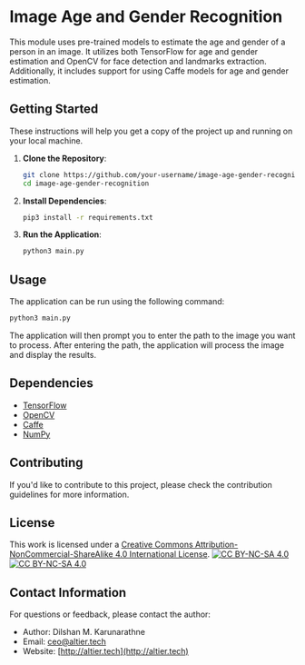 # Image Age and Gender Recognition

This module uses pre-trained models to estimate the age and gender of a person in an image. 
It utilizes both TensorFlow for age and gender estimation and OpenCV for face detection and landmarks extraction. 
Additionally, it includes support for using Caffe models for age and gender estimation.


## Getting Started

These instructions will help you get a copy of the project up and running on your local machine.

1. **Clone the Repository**:
   ```bash
   git clone https://github.com/your-username/image-age-gender-recognition.git
   cd image-age-gender-recognition
    ```
2. **Install Dependencies**:
    ```bash
    pip3 install -r requirements.txt
    ```
3. **Run the Application**:
   ```bash
   python3 main.py
   ```
   
## Usage

The application can be run using the following command:

```bash
python3 main.py
```

The application will then prompt you to enter the path to the image you want to process. 
After entering the path, the application will process the image and display the results.

## Dependencies

- [TensorFlow](https://www.tensorflow.org/)
- [OpenCV](https://opencv.org/)
- [Caffe](https://caffe.berkeleyvision.org/)
- [NumPy](https://numpy.org/)

## Contributing

If you'd like to contribute to this project, please check the contribution guidelines for more information.

## License

This work is licensed under a
[Creative Commons Attribution-NonCommercial-ShareAlike 4.0 International License][cc-by-nc-sa].
[![CC BY-NC-SA 4.0][cc-by-nc-sa-shield]][cc-by-nc-sa]  
[![CC BY-NC-SA 4.0][cc-by-nc-sa-image]][cc-by-nc-sa] 

[cc-by-nc-sa]: http://creativecommons.org/licenses/by-nc-sa/4.0/
[cc-by-nc-sa-image]: https://licensebuttons.net/l/by-nc-sa/4.0/88x31.png
[cc-by-nc-sa-shield]: https://img.shields.io/badge/License-CC%20BY--NC--SA%204.0-lightgrey.svg

## Contact Information

For questions or feedback, please contact the author:

- Author: Dilshan M. Karunarathne
- Email: ceo@altier.tech
- Website: [http://altier.tech](http://altier.tech)
